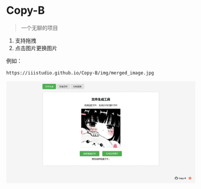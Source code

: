 # Copy-B

> 一个无聊的项目

1. 支持拖拽
2. 点击图片更换图片

例如：
```txt
https://iiistudio.github.io/Copy-B/img/merged_image.jpg
```

![](./image/1.jpg)
